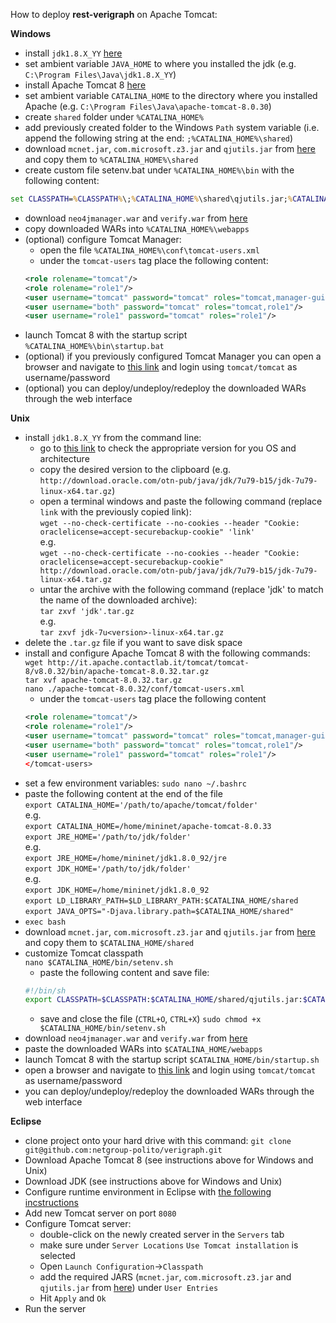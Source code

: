How to deploy **rest-verigraph** on Apache Tomcat:

**Windows**
- install `jdk1.8.X_YY` [here](http://www.oracle.com/technetwork/java/javase/downloads/jdk8-downloads-2133151.html)
- set ambient variable `JAVA_HOME` to where you installed the jdk (e.g. `C:\Program Files\Java\jdk1.8.X_YY`)
- install Apache Tomcat 8 [here](https://tomcat.apache.org/download-80.cgi)
- set ambient variable `CATALINA_HOME` to the directory where you installed Apache (e.g. `C:\Program Files\Java\apache-tomcat-8.0.30`)
- create `shared` folder under `%CATALINA_HOME%`
- add previously created folder to the Windows `Path` system variable (i.e. append the following string at the end: `;%CATALINA_HOME%\shared`)
- download `mcnet.jar`, `com.microsoft.z3.jar` and `qjutils.jar` from [here](https://github.com/netgroup-polito/verigraph/tree/master/service/build) and copy them to `%CATALINA_HOME%\shared` 
- create custom file setenv.bat under `%CATALINA_HOME%\bin` with the following content:
```bat
set CLASSPATH=%CLASSPATH%\;%CATALINA_HOME%\shared\qjutils.jar;%CATALINA_HOME%\shared\mcnet.jar;%CATALINA_HOME%\shared\com.microsoft.z3.jar;.;%CATALINA_HOME%\webapps\verify\WEB-INF\classes\tests
```
- download `neo4jmanager.war` and `verify.war` from [here](https://github.com/netgroup-polito/verigraph/tree/master/dist)
- copy downloaded WARs into `%CATALINA_HOME%\webapps`
- (optional) configure Tomcat Manager:
  - open the file `%CATALINA_HOME%\conf\tomcat-users.xml`
  - under the `tomcat-users` tag place the following content:
  ```xml
  <role rolename="tomcat"/>
  <role rolename="role1"/>
  <user username="tomcat" password="tomcat" roles="tomcat,manager-gui"/>
  <user username="both" password="tomcat" roles="tomcat,role1"/>
  <user username="role1" password="tomcat" roles="role1"/>
  ```
- launch Tomcat 8 with the startup script `%CATALINA_HOME%\bin\startup.bat`
- (optional) if you previously configured Tomcat Manager you can open a browser and navigate to [this link](http://localhost:8080/manager) and login using `tomcat/tomcat` as username/password
- (optional) you can deploy/undeploy/redeploy the downloaded WARs through the web interface

**Unix**
- install `jdk1.8.X_YY` from the command line:
  - go to [this link](http://www.oracle.com/technetwork/java/javase/downloads/jdk8-downloads-2133151.html) to check the appropriate version for you OS and architecture
  - copy the desired version to the clipboard (e.g. `http://download.oracle.com/otn-pub/java/jdk/7u79-b15/jdk-7u79-linux-x64.tar.gz`)
  - open a terminal windows and paste the following command (replace `link` with the previously copied link):  
  `wget --no-check-certificate --no-cookies --header "Cookie: oraclelicense=accept-securebackup-cookie" 'link'`  
  e.g.  
  `wget --no-check-certificate --no-cookies --header "Cookie: oraclelicense=accept-securebackup-cookie" http://download.oracle.com/otn-pub/java/jdk/7u79-b15/jdk-7u79-linux-x64.tar.gz`  
  - untar the archive with the following command (replace 'jdk' to match the name of the downloaded archive):  
  `tar zxvf 'jdk'.tar.gz`  
  e.g.  
  `tar zxvf jdk-7u<version>-linux-x64.tar.gz`  
- delete the `.tar.gz` file if you want to save disk space
- install and configure Apache Tomcat 8 with the following commands:  
  `wget http://it.apache.contactlab.it/tomcat/tomcat-8/v8.0.32/bin/apache-tomcat-8.0.32.tar.gz`  
  `tar xvf apache-tomcat-8.0.32.tar.gz`  
  `nano ./apache-tomcat-8.0.32/conf/tomcat-users.xml`  
  - under the `tomcat-users` tag place the following content
  ```xml
  <role rolename="tomcat"/>
  <role rolename="role1"/>
  <user username="tomcat" password="tomcat" roles="tomcat,manager-gui"/>
  <user username="both" password="tomcat" roles="tomcat,role1"/>
  <user username="role1" password="tomcat" roles="role1"/>
  </tomcat-users>
  ```
- set a few environment variables:
`sudo nano ~/.bashrc`
- paste the following content at the end of the file  
`export CATALINA_HOME='/path/to/apache/tomcat/folder'`  
e.g.  
`export CATALINA_HOME=/home/mininet/apache-tomcat-8.0.33`  
`export JRE_HOME='/path/to/jdk/folder'`  
e.g.  
`export JRE_HOME=/home/mininet/jdk1.8.0_92/jre`  
`export JDK_HOME='/path/to/jdk/folder'`  
e.g.  
`export JDK_HOME=/home/mininet/jdk1.8.0_92`  
`export LD_LIBRARY_PATH=$LD_LIBRARY_PATH:$CATALINA_HOME/shared`  
`export JAVA_OPTS="-Djava.library.path=$CATALINA_HOME/shared"`  
- `exec bash`
- download `mcnet.jar`, `com.microsoft.z3.jar` and `qjutils.jar` from [here](https://github.com/netgroup-polito/verigraph/tree/master/service/build) and copy them to `$CATALINA_HOME/shared`
- customize Tomcat classpath  
  `nano $CATALINA_HOME/bin/setenv.sh`
  - paste the following content and save file:
  ```bash
  #!/bin/sh
  export CLASSPATH=$CLASSPATH:$CATALINA_HOME/shared/qjutils.jar:$CATALINA_HOME/shared/mcnet.jar:$CATALINA_HOME/shared/com.microsoft.z3.jar:.:$CATALINA_HOME/webapps/verify/WEB-INF/classes/tests
  ```
  - save and close the file (`CTRL+O`, `CTRL+X`)
  `sudo chmod +x $CATALINA_HOME/bin/setenv.sh`
- download `neo4jmanager.war` and `verify.war` from [here](https://github.com/netgroup-polito/verigraph/tree/master/dist)
- paste the downloaded WARs into `$CATALINA_HOME/webapps`
- launch Tomcat 8 with the startup script `$CATALINA_HOME/bin/startup.sh`
- open a browser and navigate to [this link](http://localhost:8080/manager) and login using `tomcat/tomcat` as username/password
- you can deploy/undeploy/redeploy the downloaded WARs through the web interface

**Eclipse**
- clone project onto your hard drive with this command: `git clone git@github.com:netgroup-polito/verigraph.git`
- Download Apache Tomcat 8 (see instructions above for Windows and Unix)
- Download JDK (see instructions above for Windows and Unix)
- Configure runtime environment in Eclipse with [the following incstructions](http://crunchify.com/step-by-step-guide-to-setup-and-install-apache-tomcat-server-in-eclipse-development-environment-ide/)
- Add new Tomcat server on port `8080`
- Configure Tomcat server:
    - double-click on the newly created server in the `Servers` tab
    - make sure under `Server Locations` `Use Tomcat installation` is selected
    - Open `Launch Configuration`->`Classpath`
    - add the required JARS (`mcnet.jar`, `com.microsoft.z3.jar` and `qjutils.jar` from [here](https://github.com/netgroup-polito/verigraph/tree/master/service/build)) under `User Entries`
    - Hit `Apply` and `Ok`
- Run the server